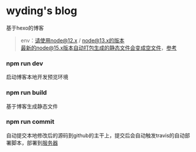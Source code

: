 # wyding's blog
基于hexo的博客
   
> env：请使用node@12.x / node@13.x的版本  
> 最新的node@15.x版本自动打包生成的静态文件会变成空文件，[参考](https://github.com/hexojs/hexo/issues/4267#issuecomment-619394907)

### npm run dev
启动博客本地开发预览环境

### npm run build
基于博客生成静态文件

### npm run commit
自动提交本地修改后的源码到github的主干上，提交后会自动触发travis的自动部署脚本，部署到[服务器](https://www.wyd94.top)
